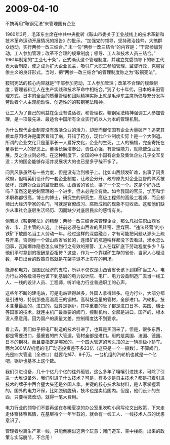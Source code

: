 # 2009-04-10

不妨再用“鞍钢宪法”来管理国有企业

1960年3月，毛泽东主席在中共中央批转《鞍山市委关于工业战线上的技术革新和技术革命运动开展情况的报告》的批示。“加强党的领导，坚持政治挂帅，大搞群众运动，实行两参一改三结合。” 末一句“两参一改三结合”的内容是：“干部参加劳动，工人参加管理；改革不合理的规章制度；领导、工人和技术人员三结合。” 1961年制定的“工业七十条”，正式确认这个管理制度，并建立党委领导下的职工代表大会制度，使之成为扩大企业民主，吸引广大职工参加管理、监督行政，克服官僚主义的良好形式。当时，把“两参一改三结合”的管理制度称之为“鞍钢宪法”。

鞍钢宪法的核心内容就是“干部参加劳动，工人参加管理；改革不合理的规章制度；管理者和工人在生产实践和技术革命中相结合。”到了七十年代，日本的丰田管理方式，日本的全面的质量管理和团队精神实际上就是毛泽东主席所倡导充分发挥劳动者个人主观能动性、创造性的的鞍钢宪法精神。 

让工人为了自己的利益在企业有说话权，和管理权。鞍钢宪法精神强调工人参加管理，是一项最先进、最适合中国所有企业实行的以人为本的管理机制。 

为什么现代企业制度没有激活企业的活力，却反而促使国有企业大量破产？追究其根本原因或许是庸医看错了病，开错了药方，现代企业制度实际上是一个大倒退。所谓的企业文化只是董事长一人爱好文化，企业的生死，工人的祸福，完全寄托在董事长一人的好恶上。董事长廉洁奉公，责任心强，有管理能力，就能使企业发展。反之企业则必垮。在这种制度下，全国的中小国有企业及集体企业几乎全军复没；大的国企能够存活并发展状大的也已是多乎哉不多了。 

问责风暴虽然有一些力度，但是没有治到根子上。比如山西频发矿难，出事了问责政府，但精英们设计的一套企业制度，让政企分开，政府原先对企业监督的体系被破坏，政府对企业的监管趋弱。山西省的省长，换了一个又一个。这是个好办法吗？虽然这是吏制管理的一个进步，但未必完全有效。如今我国的官员，学历和学术职称都很高，博士的博士，研究生的研究生，高级工程师的高级工程师，而且都师出大经济学家的名门，可就是官僚成习、腐败成风的现象不见收敛。这和他们缺少从事社会底层生活经历、因而缺少对底层民众的感情有关。

倘若以《鞍钢宪法》的精髓：两参一改三结合来管理企业，那么凡拟任职山西省省、市、县主管的人选，上任前必须在山西省的黑砖窑、黑煤窑、“违法经营”的小铁矿下放匿名当工人劳动一年。经过这样的深度融合，才有可能把问题从源头上疏导开来。否则你一个做山西省省长的，连煤矿的坑道啥样都没下去看过，渗水怎么回事，瓦斯爆炸隐患怎么做到行之有效的预警、工人在煤矿底下劳动程度多少？与他们平时拿到的报酬是否相符？这些，作为一个靠煤矿生存的省份，当家人心理没数，平日出台的政策自然就是花架子派不上实在的用场。

能源和电力，是国民经济的支柱，所以不仅仅是山西省省长该下到煤矿当工人，电力行业的各级领导也该下到基层的电力设计院、电厂、电力设备制造厂去当一线工人、一线的设计人员、工程师，听听电力行业普通职工的心声。

这些年不断的建电站，可是电站建得越多，外国人拿得越多。电力行业，大部分都是引进的，特别那些高温高压的钢材。高科技含量的管材，全部进口。汽轮机，技术含量最高的，进口的。就算是锅炉，其中重要的管子都是进口日本、美国、瑞士等国家的技术。就连主机厂最重要的阀门，控制机构，全部是进口。国产的，根本没人愿意用。因为国产的质量太差。控制精度达不到要求。

看上去，我们似乎把电厂制造的技术引进了，也算是买回来了。但是，很多东西，都是需要进口，最重要的四大管道，管材全部是进口。用的是美国、法国、德国、日本的钢材。而且要指定是哪家的。一个四大管道的弯头顶的上一辆高级小轿车。两台300MW机组的电厂动态投资差不多23亿（这只是一个一般数）。不算阀门，光是四大管道（全进口）就要花掉7、8千万。一台机组的汽轮机也就是一个亿吧，锅炉也基本上这个数。

我们引进设备，几十个亿几个亿的往外砸钱，这么多年了嚷嚷引进技术，可除了引进一大堆设备外，我们引进了什么技术？可是，有多少是自主技术？都是打着引进技术的牌子中西合璧大头还是外国人拿。关键的核心技术和材料，是人家掌握着的。国外的电力环保，比如脱硫脱硝，技术也是卖给国内。但是，他们设计的东西，只要稍微改动，就得一笔大费用。

电力行业的领导们不要再坐在冬暖夏凉的办公室里吹吹小风写论文出政策，下来走走体察体察民情，在基层待个一年半载的，就会有一线工人、一线技术人员的忧患意识了。

管理者脱离生产第一线，只能倒腾出这两个玩意：闭门造车、空中楼阁。出来的政策与实际脱节，不合用！
